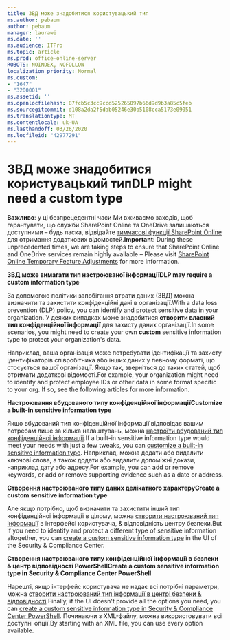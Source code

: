 ```yaml
---
title: ЗВД може знадобитися користувацький тип
ms.author: pebaum
author: pebaum
manager: laurawi
ms.date: ''
ms.audience: ITPro
ms.topic: article
ms.prod: office-online-server
ROBOTS: NOINDEX, NOFOLLOW
localization_priority: Normal
ms.custom:
- "1647"
- "3200001"
ms.assetid: ''
ms.openlocfilehash: 87fcb5c3cc9ccd525265097b66d9d9b3a85c5feb
ms.sourcegitcommit: d108a2da2f5dab05246e30b5108cca5173e09051
ms.translationtype: MT
ms.contentlocale: uk-UA
ms.lasthandoff: 03/26/2020
ms.locfileid: "42977291"
---
```

# <a name="dlp-might-need-a-custom-type"></a><span data-ttu-id="03390-102">ЗВД може знадобитися користувацький тип</span><span class="sxs-lookup"><span data-stu-id="03390-102">DLP might need a custom type</span></span>

<span data-ttu-id="03390-103">**Важливо**: у ці безпрецедентні часи Ми вживаємо заходів, щоб гарантувати, що служби SharePoint Online та OneDrive залишаються доступними – будь ласка, відвідайте [тимчасові функції SharePoint Online](https://aka.ms/ODSPAdjustments) для отримання додаткових відомостей.</span><span class="sxs-lookup"><span data-stu-id="03390-103">**Important**: During these unprecedented times, we are taking steps to ensure that SharePoint Online and OneDrive services remain highly available – Please visit [SharePoint Online Temporary Feature Adjustments](https://aka.ms/ODSPAdjustments) for more information.</span></span>

<span data-ttu-id="03390-104">**ЗВД може вимагати тип настроюваної інформації**</span><span class="sxs-lookup"><span data-stu-id="03390-104">**DLP may require a custom information type**</span></span>

<span data-ttu-id="03390-105">За допомогою політики запобігання втрати даних (ЗВД) можна визначити та захистити конфіденційні дані в організації.</span><span class="sxs-lookup"><span data-stu-id="03390-105">With a data loss prevention (DLP) policy, you can identify and protect sensitive data in your organization.</span></span> <span data-ttu-id="03390-106">У деяких випадках може знадобитися **створити власний тип конфіденційної інформації** для захисту даних організації.</span><span class="sxs-lookup"><span data-stu-id="03390-106">In some scenarios, you might need to create your own **custom** sensitive information type to protect your organization's data.</span></span>

<span data-ttu-id="03390-107">Наприклад, ваша організація може потребувати ідентифікації та захисту ідентифікаторів співробітника або інших даних у певному форматі, що стосується вашої організації. Якщо так, зверніться до таких статей, щоб отримати додаткові відомості.</span><span class="sxs-lookup"><span data-stu-id="03390-107">For example, your organization might need to identify and protect employee IDs or other data in some format specific to your org. If so, see the following articles for more information.</span></span>
  
 <span data-ttu-id="03390-108">**Настроювання вбудованого типу конфіденційної інформації**</span><span class="sxs-lookup"><span data-stu-id="03390-108">**Customize a built-in sensitive information type**</span></span>
  
<span data-ttu-id="03390-109">Якщо вбудований тип конфіденційної інформації відповідає вашим потребам лише за кілька налаштувань, можна [настроїти вбудований тип конфіденційної інформації](https://docs.microsoft.com/office365/securitycompliance/customize-a-built-in-sensitive-information-type).</span><span class="sxs-lookup"><span data-stu-id="03390-109">If a built-in sensitive information type would meet your needs with just a few tweaks, you can [customize a built-in sensitive information type](https://docs.microsoft.com/office365/securitycompliance/customize-a-built-in-sensitive-information-type).</span></span> <span data-ttu-id="03390-110">Наприклад, можна додати або видалити ключові слова, а також додати або видалити допоміжні докази, наприклад дату або адресу.</span><span class="sxs-lookup"><span data-stu-id="03390-110">For example, you can add or remove keywords, or add or remove supporting evidence such as a date or address.</span></span>
  
 <span data-ttu-id="03390-111">**Створення настроюваного типу даних делікатного характеру**</span><span class="sxs-lookup"><span data-stu-id="03390-111">**Create a custom sensitive information type**</span></span>
  
<span data-ttu-id="03390-112">Але якщо потрібно, щоб визначити та захистити інший тип конфіденційної інформації в цілому, можна [створити настроюваний тип інформації](https://docs.microsoft.com/office365/securitycompliance/create-a-custom-sensitive-information-type) в інтерфейсі користувача, & відповідність центру безпеки.</span><span class="sxs-lookup"><span data-stu-id="03390-112">But if you need to identify and protect a different type of sensitive information altogether, you can [create a custom sensitive information type](https://docs.microsoft.com/office365/securitycompliance/create-a-custom-sensitive-information-type) in the UI of the Security & Compliance Center.</span></span>
  
<span data-ttu-id="03390-113">**Створення настроюваного типу конфіденційної інформації в безпеки & центр відповідності PowerShell**</span><span class="sxs-lookup"><span data-stu-id="03390-113">**Create a custom sensitive information type in Security & Compliance Center PowerShell**</span></span>

<span data-ttu-id="03390-114">Нарешті, якщо інтерфейс користувача не надає всі потрібні параметри, можна [створити настроюваний тип інформації в центрі безпеки & відповідності](https://docs.microsoft.com/office365/securitycompliance/create-a-custom-sensitive-information-type-in-scc-powershell).</span><span class="sxs-lookup"><span data-stu-id="03390-114">Finally, if the UI doesn't provide all the options you need, you can [create a custom sensitive information type in Security & Compliance Center PowerShell](https://docs.microsoft.com/office365/securitycompliance/create-a-custom-sensitive-information-type-in-scc-powershell).</span></span> <span data-ttu-id="03390-115">Починаючи з XML-файлу, можна використовувати всі доступні опції.</span><span class="sxs-lookup"><span data-stu-id="03390-115">By starting with an XML file, you can use every option available.</span></span>
